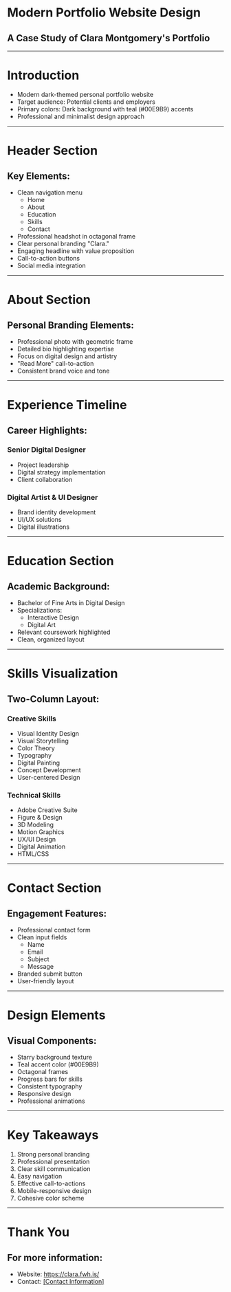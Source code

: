 # Modern Portfolio Website Design
## A Case Study of Clara Montgomery's Portfolio

---

# Introduction
- Modern dark-themed personal portfolio website
- Target audience: Potential clients and employers
- Primary colors: Dark background with teal (#00E9B9) accents
- Professional and minimalist design approach

---

# Header Section
## Key Elements:
- Clean navigation menu
  - Home
  - About
  - Education
  - Skills
  - Contact
- Professional headshot in octagonal frame
- Clear personal branding "Clara."
- Engaging headline with value proposition
- Call-to-action buttons
- Social media integration

---

# About Section
## Personal Branding Elements:
- Professional photo with geometric frame
- Detailed bio highlighting expertise
- Focus on digital design and artistry
- "Read More" call-to-action
- Consistent brand voice and tone

---

# Experience Timeline
## Career Highlights:
### Senior Digital Designer
- Project leadership
- Digital strategy implementation
- Client collaboration

### Digital Artist & UI Designer
- Brand identity development
- UI/UX solutions
- Digital illustrations

---

# Education Section
## Academic Background:
- Bachelor of Fine Arts in Digital Design
- Specializations:
  - Interactive Design
  - Digital Art
- Relevant coursework highlighted
- Clean, organized layout

---

# Skills Visualization
## Two-Column Layout:

### Creative Skills
- Visual Identity Design
- Visual Storytelling
- Color Theory
- Typography
- Digital Painting
- Concept Development
- User-centered Design

### Technical Skills
- Adobe Creative Suite
- Figure & Design
- 3D Modeling
- Motion Graphics
- UX/UI Design
- Digital Animation
- HTML/CSS

---

# Contact Section
## Engagement Features:
- Professional contact form
- Clean input fields
  - Name
  - Email
  - Subject
  - Message
- Branded submit button
- User-friendly layout

---

# Design Elements
## Visual Components:
- Starry background texture
- Teal accent color (#00E9B9)
- Octagonal frames
- Progress bars for skills
- Consistent typography
- Responsive design
- Professional animations

---

# Key Takeaways
1. Strong personal branding
2. Professional presentation
3. Clear skill communication
4. Easy navigation
5. Effective call-to-actions
6. Mobile-responsive design
7. Cohesive color scheme

---

# Thank You
## For more information:
- Website: https://clara.fwh.is/
- Contact: [\[Contact Information\]](http://wa.me/94767014687)

